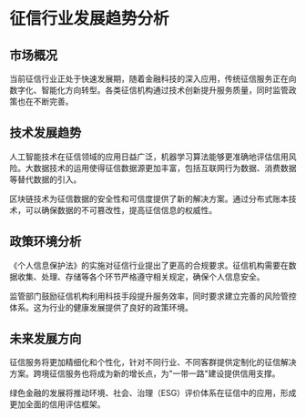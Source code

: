 # 征信行业发展趋势分析

## 市场概况
当前征信行业正处于快速发展期，随着金融科技的深入应用，传统征信服务正在向数字化、智能化方向转型。各类征信机构通过技术创新提升服务质量，同时监管政策也在不断完善。

## 技术发展趋势
人工智能技术在征信领域的应用日益广泛，机器学习算法能够更准确地评估信用风险。大数据技术的运用使得征信数据源更加丰富，包括互联网行为数据、消费数据等替代数据的引入。

区块链技术为征信数据的安全性和可信度提供了新的解决方案。通过分布式账本技术，可以确保数据的不可篡改性，提高征信信息的权威性。

## 政策环境分析
《个人信息保护法》的实施对征信行业提出了更高的合规要求。征信机构需要在数据收集、处理、存储等各个环节严格遵守相关规定，确保个人信息安全。

监管部门鼓励征信机构利用科技手段提升服务效率，同时要求建立完善的风险管控体系。这为行业的健康发展提供了良好的政策环境。

## 未来发展方向
征信服务将更加精细化和个性化，针对不同行业、不同客群提供定制化的征信解决方案。跨境征信服务也将成为新的增长点，为"一带一路"建设提供信用支撑。

绿色金融的发展将推动环境、社会、治理（ESG）评价体系在征信中的应用，形成更加全面的信用评估框架。
